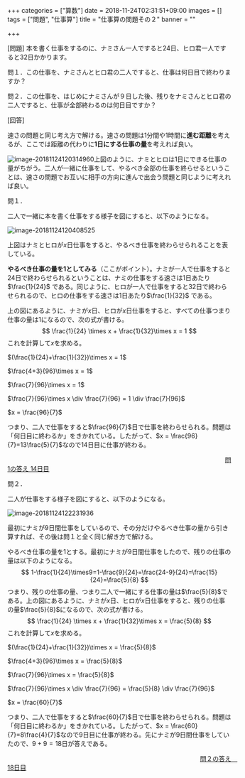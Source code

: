 +++
categories = ["算数"]
date = 2018-11-24T02:31:51+09:00
images = []
tags = ["問題", "仕事算"]
title = "仕事算の問題その２"
banner = ""

+++

[問題] 本を書く仕事をするのに、ナミさん一人ですると24日、ヒロ君一人ですると32日かかります。

問１．この仕事を、ナミさんとヒロ君の二人ですると、仕事は何日目で終わりますか？

問２．この仕事を、はじめにナミさんが９日した後、残りをナミさんとヒロ君の二人ですると、仕事が全部終わるのは何日目ですか？

[回答]

<!--more-->
速さの問題と同じ考え方で解ける。速さの問題は1分間や1時間に**進む距離**を考えるが、ここでは距離の代わりに**1日にする仕事の量**を考えれば良い。

![image-20181124120314960](/images/image-20181124120314960.png)上図のように、ナミとヒロは1日にできる仕事の量がちがう。二人が一緒に仕事をして、やるべき全部の仕事を終らせるということは、速さの問題でお互いに相手の方向に進んで出会う問題と同じように考えれば良い。



問１．

二人で一緒に本を書く仕事をする様子を図にすると、以下のようになる。

![image-20181124120408525](/images/image-20181124120408525.png)

上図はナミとヒロが$x$日仕事をすると、やるべき仕事を終わらせられることを表している。

**やるべき仕事の量を1としてみる**（ここがポイント）。ナミが一人で仕事をすると24日で終わらせられるということは、ナミの仕事をする速さは1日あたり$\frac{1}{24}$ である。同じように、ヒロが一人で仕事をすると32日で終わらせられるので、ヒロの仕事をする速さは1日あたり$\frac{1}{32}$ である。

上の図にあるように、ナミが$x$日、ヒロが$x$日仕事をすると、すべての仕事つまり仕事の量は1になるので、次の式が書ける。
$$
\frac{1}{24} \times x + \frac{1}{32}\times x = 1
$$
これを計算して$x$を求める。

$(\frac{1}{24}+\frac{1}{32})\times x = 1$

$\frac{4+3}{96}\times x = 1$

$\frac{7}{96}\times x = 1$

$\frac{7}{96}\times x \div \frac{7}{96} = 1 \div \frac{7}{96}$

$x = \frac{96}{7}$

つまり、二人で仕事をすると$\frac{96}{7}$日で仕事を終わらせられる。問題は「何日目に終わるか」をきかれている。したがって、$x = \frac{96}{7}=13\frac{5}{7}$なので14日目に仕事が終わる。

　　　　　　　　　　　　　　　　　　　　　　　　　　　　　　　　　　　<u>問1の答え 14日目</u>

問２．

二人が仕事をする様子を図にすると、以下のようになる。

![image-20181124122231936](/images/image-20181124122231936.png)

最初にナミが9日間仕事をしているので、その分だけやるべき仕事の量から引き算すれば、その後は問１と全く同じ解き方で解ける。

やるべき仕事の量を1とする。最初にナミが9日間仕事をしたので、残りの仕事の量は以下のようになる。
$$
1-\frac{1}{24}\times9=1-\frac{9}{24}=\frac{24-9}{24}=\frac{15}{24}=\frac{5}{8}
$$
つまり、残りの仕事の量、つまり二人で一緒にする仕事の量は$\frac{5}{8}$である。上の図にあるように、ナミが$x$日、ヒロが$x$日仕事をすると、残りの仕事の量$\frac{5}{8}$になるので、次の式が書ける。
$$
\frac{1}{24} \times x + \frac{1}{32}\times x = \frac{5}{8}
$$
これを計算して$x$を求める。

$(\frac{1}{24}+\frac{1}{32})\times x = \frac{5}{8}$

$\frac{4+3}{96}\times x = \frac{5}{8}$

$\frac{7}{96}\times x = \frac{5}{8}$

$\frac{7}{96}\times x \div \frac{7}{96} = \frac{5}{8} \div \frac{7}{96}$

$x = \frac{60}{7}$

つまり、二人で仕事をすると$\frac{60}{7}$日で仕事を終わらせられる。問題は「何日目に終わるか」をきかれている。したがって、$x = \frac{60}{7}=8\frac{4}{7}$なので9日目に仕事が終わる。先にナミが9日間仕事をしていたので、$9+9=18$日が答えである。

　　　　　　　　　　　　　　　　　　　　　　　　　　　　　　　<u>問２の答え　18日目</u>
